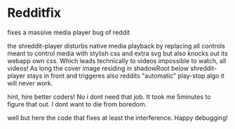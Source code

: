 # Redditfix
fixes a massive media player bug of reddit

the shreddit-player disturbs native media playback by replacing all controls meant to control media 
with stylish css and extra svg but also knocks out its webapp own css. 
Which leads technically to videos impossible to watch, all videos!
As long the cover image residing in shadowRoot below shreddit-player stays in front and triggeres also reddits "automatic" play-stop algo it will never work.

hint, hire better coders!
No i dont need that job. It took me 5minutes to figure that out. I dont want to die from boredom. 

well but here the code that fixes at least the interference. Happy debugging!
